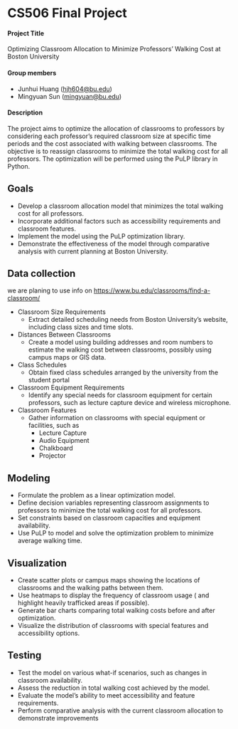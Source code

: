 # CS506 Final Project

#### Project Title

Optimizing Classroom Allocation to Minimize Professors’ Walking Cost at Boston University

#### Group members

- Junhui Huang (hjh604@bu.edu)
- Mingyuan Sun (mingyuan@bu.edu)

#### Description

The project aims to optimize the allocation of classrooms to professors by considering each professor’s required classroom size at specific time periods and the cost associated with walking between classrooms. The objective is to reassign classrooms to minimize the total walking cost for all professors. The optimization will be performed using the PuLP library in Python.



## Goals
- Develop a classroom allocation model that minimizes the total walking cost for all professors.
- Incorporate additional factors such as accessibility requirements and classroom features.
- Implement the model using the PuLP optimization library.
- Demonstrate the effectiveness of the model through comparative analysis with current planning at Boston University.



## Data collection
we are planing to use info on https://www.bu.edu/classrooms/find-a-classroom/
- Classroom Size Requirements
  - Extract detailed scheduling needs from Boston University’s website, including class sizes and time slots.
- Distances Between Classrooms
  - Create a model using building addresses and room numbers to estimate the walking cost between classrooms, possibly using campus maps or GIS data.
- Class Schedules
  - Obtain fixed class schedules arranged by the university from the student portal
- Classroom Equipment Requirements
  - Identify any special needs for classroom equipment for certain professors, such as lecture capture device and wireless microphone.
- Classroom Features
  - Gather information on classrooms with special equipment or facilities, such as
    - Lecture Capture
    - Audio Equipment
    - Chalkboard
    - Projector



## Modeling

- Formulate the problem as a linear optimization model.
- Define decision variables representing classroom assignments to professors to minimize the total walking cost for all professors.
- Set constraints based on classroom capacities and equipment availability.
- Use PuLP to model and solve the optimization problem to minimize average walking time.



## Visualization

- Create scatter plots or campus maps showing the locations of classrooms and the walking paths between them.
- Use heatmaps to display the frequency of classroom usage ( and highlight heavily trafficked areas if possible).
- Generate bar charts comparing total walking costs before and after optimization.
- Visualize the distribution of classrooms with special features and accessibility options.



## Testing

- Test the model on various what-if scenarios, such as changes in classroom availability.
- Assess the reduction in total walking cost achieved by the model.
- Evaluate the model’s ability to meet accessibility and feature requirements.
- Perform comparative analysis with the current classroom allocation to demonstrate improvements
